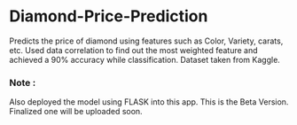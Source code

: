 # Diamond-Price-Prediction
Predicts the price of diamond using features such as Color, Variety, carats, etc. Used data correlation to find out the most weighted feature and achieved a 90% accuracy while classification. Dataset taken from Kaggle.

### Note :
Also deployed the model using FLASK into this app. This is the Beta Version. Finalized one will be uploaded soon.
